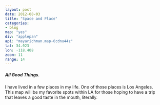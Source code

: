 ```yaml
---
layout: post
date: 2012-08-03
title: "Space and Place"
categories: 
- blog
map: "yes"
div: "applepan"
api: "mayarichman.map-0cdnu44z"
lat: 34.023
lon: -118.408
zoom: 11
range: 14
---
```

<h5>All Good Things.</h5>
<p>I have lived in a few places in my life. One of those places is Los Angeles. This map will be my favorite spots within LA for those hoping to have a trip that leaves a good taste in the mouth, literally.</p>